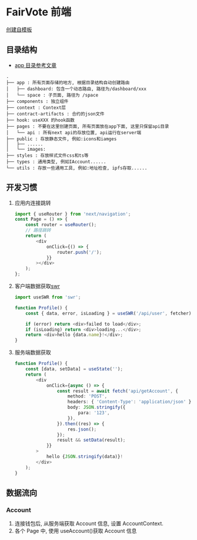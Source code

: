 <!--
 * @Author: Nicodemus nicodemusdu@gmail.com
 * @Date: 2022-12-28 09:36:45
 * @LastEditors: Nicodemus nicodemusdu@gmail.com
 * @LastEditTime: 2023-01-01 12:08:40
 * @FilePath: /FairVote-Fullstack/apps/web/README.md
 * @Description:
 *
 * Copyright (c) 2022 by Nicodemus nicodemusdu@gmail.com, All Rights Reserved.
-->

# FairVote 前端

[创建自模板](https://github.com/tulupinc/flowbite-next-starter)

## 目录结构

-   [app 目录参考文章](https://beta.nextjs.org/docs/routing/fundamentals#the-app-directory)

```
.
├── app : 所有页面存储的地方, 根据目录结构自动创建路由
│   ├── dashboard: 包含一个动态路由, 路径为/dashboard/xxx
│   └── space : 子页面, 路径为 /space
├── components : 独立组件
├── context : Context层
├── contract-artifacts : 合约的json文件
├── hook: useXXX 的hook函数
├── pages : 不要在这里创建页面, 所有页面放在app下面, 这里只保留api目录
│   └── api : 所有next api的存放位置, api运行在server端
├── public : 存放静态文件, 例如:icons和iamges
│   ├── ......
│   └── images:
├── styles : 存放样式文件css和ts等
├── types : 通用类型, 例如IAccount......
└── utils : 存放一些通用工具, 例如:地址检查, ipfs存取......
```

## 开发习惯

1. 应用内连接跳转
    ```ts
    import { useRouter } from 'next/navigation';
    const Page = () => {
        const router = useRouter();
        // 路径跳转
        return (
            <div
                onClick={() => {
                    router.push('/');
                }}
            ></div>
        );
    };
    ```
2. 客户端数据获取[swr](https://swr.vercel.app/zh-CN)

    ```ts
    import useSWR from 'swr';

    function Profile() {
        const { data, error, isLoading } = useSWR('/api/user', fetcher);

        if (error) return <div>failed to load</div>;
        if (isLoading) return <div>loading...</div>;
        return <div>hello {data.name}!</div>;
    }
    ```

3. 服务端数据获取

    ```ts
    function Profile() {
        const [data, setData] = useState('');
        return (
            <div
                onClick={async () => {
                    const result = await fetch('api/getAccount', {
                        method: 'POST',
                        headers: { 'Content-Type': 'application/json' },
                        body: JSON.stringify({
                            para: '123',
                        }),
                    }).then((res) => {
                        res.json();
                    });
                    result && setData(result);
                }}
            >
                hello {JSON.stringify(data)}!
            </div>
        );
    }
    ```

## 数据流向

### Account

1. 连接钱包后, 从服务端获取 Account 信息, 设置 AccountContext.
2. 各个 Page 中, 使用 useAccount()获取 Account 信息
